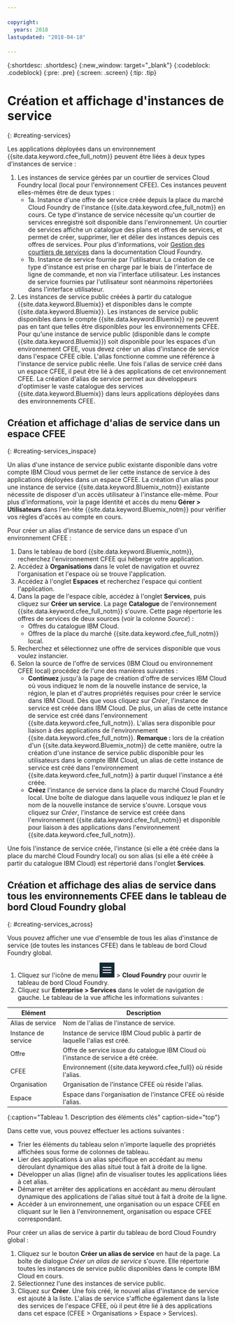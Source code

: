 ```yaml
---

copyright:
  years: 2018
lastupdated: "2018-04-18"

---
```


{:shortdesc: .shortdesc}
{:new_window: target="_blank"}
{:codeblock: .codeblock}
{:pre: .pre}
{:screen: .screen}
{:tip: .tip}

# Création et affichage d'instances de service
{: #creating-services}

Les applications déployées dans un environnement {{site.data.keyword.cfee_full_notm}} peuvent être liées à deux types d'instances de service :
1. Les instances de service gérées par un courtier de services Cloud Foundry local (local pour l'environnement CFEE). Ces instances peuvent elles-mêmes être de deux types :
   *  1a. Instance d'une offre de service créée depuis la place du marché Cloud Foundry de l'instance {{site.data.keyword.cfee_full_notm}} en cours. Ce type d'instance de service nécessite qu'un courtier de services enregistré soit disponible dans l'environnement. Un courtier de services affiche un catalogue des plans et offres de services, et permet de créer, supprimer, lier et délier des instances depuis ces offres de services. Pour plus d'informations, voir [Gestion des courtiers de services](https://docs.cloudfoundry.org/services/managing-service-brokers.html) dans la documentation Cloud Foundry.
   * 1b. Instance de service fournie par l'utilisateur. La création de ce type d'instance est prise en charge par le biais de l'interface de ligne de commande, et non via l'interface utilisateur. Les instances de service fournies par l'utilisateur sont néanmoins répertoriées dans l'interface utilisateur.
2. Les instances de service public créées à partir du catalogue {{site.data.keyword.Bluemix}} et disponibles dans le compte {{site.data.keyword.Bluemix}}.
Les instances de service public disponibles dans le compte {{site.data.keyword.Bluemix}} ne peuvent pas en tant que telles être disponibles pour les environnements CFEE. Pour qu'une instance de service public (disponible dans le compte {{site.data.keyword.Bluemix}}) soit disponible pour les espaces d'un environnement CFEE, vous devez créer un alias d'instance de service dans l'espace CFEE cible. L'alias fonctionne comme une référence à l'instance de service public réelle. Une fois l'alias de service créé dans un espace CFEE, il peut être lié à des applications de cet environnement CFEE. La création d'alias de service permet aux développeurs d'optimiser le vaste catalogue des services {{site.data.keyword.Bluemix}} dans leurs applications déployées dans des environnements CFEE.


## Création et affichage d'alias de service dans un espace CFEE
{: #creating-services_inspace}

Un alias d'une instance de service public existante disponible dans votre compte IBM Cloud vous permet de lier cette instance de service à des applications déployées dans un espace CFEE. La création d'un alias pour une instance de service {{site.data.keyword.Bluemix_notm}} existante nécessite de disposer d'un accès utilisateur à l'instance elle-même. Pour plus d'informations, voir la page Identité et accès du menu **Gérer > Utilisateurs** dans l'en-tête {{site.data.keyword.Bluemix_notm}} pour vérifier vos règles d'accès au compte en cours.

Pour créer un alias d'instance de service dans un espace d'un environnement CFEE :

1. Dans le tableau de bord {{site.data.keyword.Bluemix_notm}}, recherchez l'environnement CFEE qui héberge votre application.
2. Accédez à **Organisations** dans le volet de navigation et ouvrez l'organisation et l'espace où se trouve l'application.
3. Accédez à l'onglet **Espaces** et recherchez l'espace qui contient l'application.
4. Dans la page de l'espace cible, accédez à l'onglet **Services**, puis cliquez sur **Créer un service**. La page **Catalogue** de l'environnement {{site.data.keyword.cfee_full_notm}} s'ouvre. Cette page répertorie les offres de services de deux sources (voir la colonne _Source_) :
   * Offres du catalogue IBM Cloud.
   * Offres de la place du marché {{site.data.keyword.cfee_full_notm}} local.
5. Recherchez et sélectionnez une offre de services disponible que vous voulez instancier.
6. Selon la source de l'offre de services (IBM Cloud ou environnement CFEE local) procédez de l'une des manières suivantes :
   * **Continuez** jusqu'à la page de création d'offre de services IBM Cloud où vous indiquez le nom de la nouvelle instance de service, la région, le plan et d'autres propriétés requises pour créer le service dans IBM Cloud.  Dès que vous cliquez sur *Créer*, l'instance de service est créée dans IBM Cloud. De plus, un alias de cette instance de service est créé dans l'environnement {{site.data.keyword.cfee_full_notm}}. L'alias sera disponible pour liaison à des applications de l'environnement {{site.data.keyword.cfee_full_notm}}.
   **Remarque :** lors de la création d'un {{site.data.keyword.Bluemix_notm}} de cette manière, outre la création d'une instance de service public disponible pour les utilisateurs dans le compte IBM Cloud, un alias de cette instance de service est créé dans l'environnement {{site.data.keyword.cfee_full_notm}} à partir duquel l'instance a été créée.
   * **Créez** l'instance de service dans la place du marché Cloud Foundry local. Une boîte de dialogue dans laquelle vous indiquez le plan et le nom de la nouvelle instance de service s'ouvre. Lorsque vous cliquez sur *Créer*, l'instance de service est créée dans l'environnement {{site.data.keyword.cfee_full_notm}} et disponible pour liaison à des applications dans l'environnement {{site.data.keyword.cfee_full_notm}}.

Une fois l'instance de service créée, l'instance (si elle a été créée dans la place du marché Cloud Foundry local) ou son alias (si elle a été créée à partir du catalogue IBM Cloud) est répertorié dans l'onglet **Services**.


## Création et affichage des alias de service dans tous les environnements CFEE dans le tableau de bord Cloud Foundry global
{: #creating-services_across}

Vous pouvez afficher une vue d'ensemble de tous les alias d'instance de service (de toutes les instances CFEE) dans le tableau de bord Cloud Foundry global.

1. Cliquez sur l'icône de menu ![Vérification du compte](img/HamburgerMenu.png "Capture d'écran de l'icône de menu") > **Cloud Foundry** pour ouvrir le tableau de bord Cloud Foundry.
2. Cliquez sur **Enterprise > Services** dans le volet de navigation de gauche.
Le tableau de la vue affiche les informations suivantes :

| Elément   | Description |
|-----------|---------------|
| Alias de service | Nom de l'alias de l'instance de service. |
| Instance de service | Instance de service IBM Cloud public à partir de laquelle l'alias est créé. |
| Offre | Offre de service issue du catalogue IBM Cloud où l'instance de service a été créée. |
| CFEE | Environnement {{site.data.keyword.cfee_full}} où réside l'alias. |
| Organisation | Organisation de l'instance CFEE où réside l'alias. |
| Espace | Espace dans l'organisation de l'instance CFEE où réside l'alias. |
{:caption="Tableau 1. Description des éléments clés" caption-side="top"}

Dans cette vue, vous pouvez effectuer les actions suivantes :
* Trier les éléments du tableau selon n'importe laquelle des propriétés affichées sous forme de colonnes de tableau.
* Lier des applications à un alias spécifique en accédant au menu déroulant dynamique des alias situé tout à fait à droite de la ligne.
* Développer un alias (ligne) afin de visualiser toutes les applications liées à cet alias.
* Démarrer et arrêter des applications en accédant au menu déroulant dynamique des applications de l'alias situé tout à fait à droite de la ligne.
* Accéder à un environnement, une organisation ou un espace CFEE en cliquant sur le lien à l'environnement, organisation ou espace CFEE correspondant.

Pour créer un alias de service à partir du tableau de bord Cloud Foundry global :
1. Cliquez sur le bouton **Créer un alias de service** en haut de la page. La boîte de dialogue _Créer un alias de service_ s'ouvre. Elle répertorie toutes les instances de service public disponibles dans le compte IBM Cloud en cours.
2. Sélectionnez l'une des instances de service public.
3. Cliquez sur **Créer**. Une fois créé, le nouvel alias d'instance de service est ajouté à la liste.
L'alias de service s'affiche également dans la liste des services de l'espace CFEE, où il peut être lié à des applications dans cet espace (CFEE > Organisations > Espace > Services).


